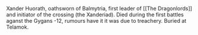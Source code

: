 Xander Huorath, oathsworn of Balmytria, first leader of [[The Dragonlords]] and initiator of the crossing (the Xanderiad). Died during the first battles aganst the Gygans -12, rumours have it it was due to treachery. Buried at Telamok.